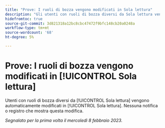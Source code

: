 ```yaml
---
title: "Prove: I ruoli di bozza vengono modificati in Sola lettura"
description: "Gli utenti con ruoli di bozza diversi da Sola lettura vengono automaticamente modificati in Sola lettura. Non esiste alcuna notifica o registro che mostri questa modifica."
hidefromtoc: true
source-git-commit: 3d821318a12bc8cbc47472f9bfc148cb20a0248a
workflow-type: tm+mt
source-wordcount: '68'
ht-degree: 5%

---
```



# Prove: I ruoli di bozza vengono modificati in [!UICONTROL Sola lettura]

Utenti con ruoli di bozza diversi da [!UICONTROL Sola lettura] vengono automaticamente modificati in [!UICONTROL Sola lettura]. Nessuna notifica o registro che mostra questa modifica.

_Segnalato per la prima volta il mercoledì 8 febbraio 2023._

